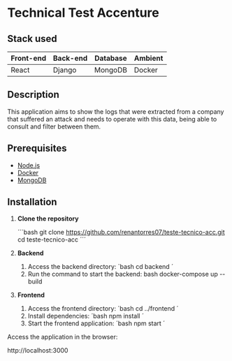 # Technical Test Accenture

## Stack used

| Front-end | Back-end | Database | Ambient |
| --- | --- | --- | --- |
| React | Django | MongoDB | Docker |

## Description

This application aims to show the logs that were extracted from a company that suffered an attack and needs to operate with this data, being able to consult and filter between them.

## Prerequisites

 - [Node.js](https://nodejs.org/)
 - [Docker](https://docker.com/)
 - [MongoDB](https://mongodb.com)

## Installation

1. **Clone the repository**
   
   ´´´bash
   git clone https://github.com/renantorres07/teste-tecnico-acc.git
   cd teste-tecnico-acc
   ´´´

1. **Backend**
   
   1. Access the backend directory:
   `bash
   cd backend
   ´
   2. Run the command to start the backend:
   bash
   docker-compose up --build

2. **Frontend**
   1. Access the frontend directory:
   ´bash
   cd ../frontend
   ´
   2. Install dependencies:
   ´bash
   npm install
   ´
   3. Start the frontend application:
   ´bash
   npm start
   ´

Access the application in the browser:

http://localhost:3000
